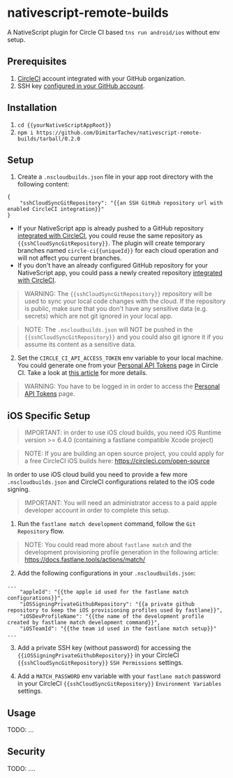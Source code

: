 # nativescript-remote-builds
A NativeScript plugin for Circle CI based `tns run android/ios` without env setup.

## Prerequisites

1) [CircleCI](https://circleci.com/) account integrated with your GitHub organization.
2) SSH key [configured in your GitHub account](https://help.github.com/en/github/authenticating-to-github/adding-a-new-ssh-key-to-your-github-account).

## Installation

1) `cd {{yourNativeScriptAppRoot}}`
2) `npm i https://github.com/DimitarTachev/nativescript-remote-builds/tarball/0.2.0`

## Setup

1) Create a `.nscloudbuilds.json` file in your app root directory with the following content:
```
{
    "sshCloudSyncGitRepository": "{{an SSH GitHub repository url with enabled CircleCI integration}}"
}
```

* If your NativeScript app is already pushed to a GitHub repository [integrated with CircleCI](https://circleci.com/docs/2.0/project-build/#adding-projects), you could reuse the same repository as `{{sshCloudSyncGitRepository}}`. The plugin will create temporary branches named `circle-ci{{uniqueId}}` for each cloud operation and will not affect you current branches.
* If you don't have an already configured GitHub repository for your NativeScript app, you could pass a newly created repository [integrated with CircleCI](https://circleci.com/docs/2.0/project-build/#adding-projects).

> WARNING: The `{{sshCloudSyncGitRepository}}` repository will be used to sync your local code changes with the cloud. If the repository is public, make sure that you don't have any sensitive data (e.g. secrets) which are not git ignored in your local app.  

> NOTE: The `.nscloudbuilds.json` will NOT be pushed in the `{{sshCloudSyncGitRepository}}` and you could also git ignore it if you assume its content as a sensitive data.
2) Set the `CIRCLE_CI_API_ACCESS_TOKEN` env variable to your local machine. You could generate one from your [Personal API Tokens](https://circleci.com/account/api) page in Circle CI. Take a look at [this article](https://circleci.com/docs/2.0/managing-api-tokens/#creating-a-personal-api-token) for more details.

> WARNING: You have to be logged in in order to access the [Personal API Tokens](https://circleci.com/account/api) page.  

## iOS Specific Setup

> IMPORTANT: in order to use iOS cloud builds, you need iOS Runtime version >= 6.4.0 (containing a fastlane compatible Xcode project)

> NOTE: If you are building an open source project, you could apply for a free CircleCI iOS builds here: https://circleci.com/open-source 

In order to use iOS cloud build you need to provide a few more `.nscloudbuilds.json` and CircleCI configurations related to the iOS code signing.

> IMPORTANT: You will need an administrator access to a paid apple developer account in order to complete this setup.

1) Run the `fastlane match development` command, follow the `Git Repository` flow. 

> NOTE: You could read more about `fastlane match` and the development provisioning profile generation in the following article: https://docs.fastlane.tools/actions/match/

2) Add the following configurations in your `.nscloudbuilds.json`:
```
...
    "appleId": "{{the apple id used for the fastlane match configurations}}",
    "iOSSigningPrivateGithubRepository": "{{a private github repository to keep the iOS provisioning profiles used by fastlane}}",
    "iOSDevProfileName": "{{the name of the development profile created by fastlane match development command}}",
    "iOSTeamId": "{{the team id used in the fastlane match setup}}"
...
```

3) Add a private SSH key (without password) for accessing the `{{iOSSigningPrivateGithubRepository}}` in your CircleCI `{{sshCloudSyncGitRepository}}` `SSH Permissions` settings.

4) Add a `MATCH_PASSWORD` env variable with your `fastlane match` password in your CircleCI `{{sshCloudSyncGitRepository}}` `Environment Variables` settings.

## Usage

TODO: ...

## Security

TODO: ....